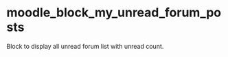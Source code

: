 moodle_block_my_unread_forum_posts
==================================

Block to display all unread forum list with unread count.